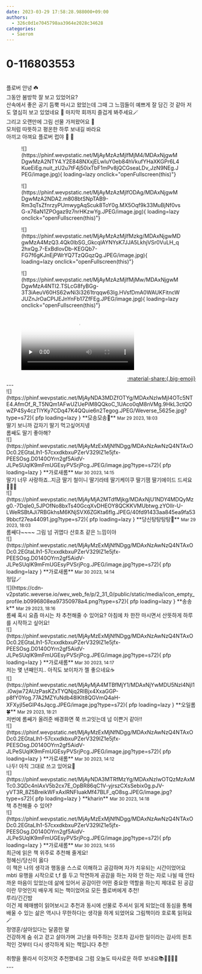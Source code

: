 ```yaml
---
date: 2023-03-29 17:58:28.988000+09:00
authors:
  - 326c0d1e7045798aa3964e2028c34628
categories:
  - Saerom
---
```


# 0-116803553

<div class="post-container" markdown="1">
<div class="content-container md-sidebar__scrollwrap" markdown="1">

<br>플로버 안녕 ☘️ <br>그동안 봄방학 잘 보고 있었어요? <br>산속에서 좋은 공기 듬뿍 마시고 왔었는데 그때 그 느낌들이 예쁘게 잘 담긴 것 같아 저도 열심히 보고 있었네요 🫢 마지막 회까지 즐겁게 봐주세요🪄<br>그리고 오랜만에 그림 선물 가져왔어요 💓 <br>모처럼 따뜻하고 평온한 하루 보내길 바라요 <br>아끼고 아껴요 플로버 럽야 🍓 🥳 <br>
<figure markdown="1">
![](https://phinf.wevpstatic.net/MjAyMzAzMjlfMjM4/MDAxNjgwMDgwMzA2NTY4.Y2E848NXxjELwIuY0eb84hVkufYHaXKGPr6L4KueEiEg.nuit_zU2u7tF4j50ixTbF1mPv8jQCGseaLDv_JzN9NEg.JPEG/image.jpg){ loading=lazy onclick="openFullscreen(this)"}
</figure>

<figure markdown="1">
![](https://phinf.wevpstatic.net/MjAyMzAzMjlfODAg/MDAxNjgwMDgwMzA2NDA2.m808btSNpTAB9-Rm3qTsZfnrzyPUmwygAqScuk8ToY0g.MX5Oqf9k33MuBjNf0vsG-x76aN1ZPOgaz9z7nrHKzwYg.JPEG/image.jpg){ loading=lazy onclick="openFullscreen(this)"}
</figure>

<figure markdown="1">
![](https://phinf.wevpstatic.net/MjAyMzAzMjlfMzkg/MDAxNjgwMDgwMzA4MzQ3.4Qk0lbSG_GkcqlAYNYsK7JJA5LkhjVSr0VuLH_q2hxQg.7-ExBdlovDb-KEGQb7-FG7f6gKJnEjPWrYQ7TzQGqzQg.JPEG/image.jpg){ loading=lazy onclick="openFullscreen(this)"}
</figure>

<figure markdown="1">
![](https://phinf.wevpstatic.net/MjAyMzAzMjlfMjMw/MDAxNjgwMDgwMzA4NTI2.TSLcG8fyBGg-3T3iAeuV60HS62wNi3i3261trqqw63Ig.HVsfDmA0WAUKFitncWJUZnJrOaCPIJEJnYnFb17ZfFEg.JPEG/image.jpg){ loading=lazy onclick="openFullscreen(this)"}
</figure>


<figure markdown="1">
<video controls="controls" preload="none" poster="/assets/videos/weverse_0-390627-thumb.jpg">
<source src="/assets/videos/weverse_0-390627.mp4#t=1" type="video/mp4">
Your browser does not support the video tag.
</video>
</figure>


</div>
</div>

<div style="text-align: right;" markdown="1">
<a href="https://weverse.io/fromis9/artist/0-116803553" style="text-align: right;">:material-share:{.big-emoji}</a>
</div>
---

<div class="comments-container md-sidebar__scrollwrap" markdown="1">
<div class="comment" markdown="1">
<div class='id-container' markdown="1">
![](https://phinf.wevpstatic.net/MjAyNDA3MDZfOTYg/MDAxNzIwMjI4OTc5NTE4.AfmOf_R_T5NQm1AFwUZUePiM8QQkoC_1UAco0qM8nVMg.9HkL3ctQOwZP4Sy4czTlYKy7CDq47K4QQuie6n2Tegog.JPEG/Weverse_5625e.jpg?type=s72){ pfp loading=lazy }
**모송모송🍡** <small>Mar 29 2023, 18:03</small><br>
</div>
<div class='comment-body' markdown="1">
딸기 보니까 갑자기 딸기 먹고싶어지넹<br>롬쌔도 딸기 좋아해?
</div>
</div>
<div class="reply" markdown="1">
<div class="comment" markdown="1">
<div class='id-container' markdown="1">
![](https://phinf.wevpstatic.net/MjAyMzExMjNfNDgg/MDAxNzAwNzQ4NTAxODc0.2EGtaLlh1-57cxxdkbxuPZerV329IZ1e5jfx-PEESOsg.D0140OYrn2gf5AidV-JLPeSUqIK9mFmUGEsyPVSrjPcg.JPEG/image.jpg?type=s72){ pfp loading=lazy }
**<span class="artist">가로새롬</span>** <small>Mar 30 2023, 14:15</small><br>
</div>
<div class='comment-body' markdown="1">
딸기 너무 사랑하죠..지금 딸기 철이니 딸기라테 딸기케이쿠 딸기잼 딸기에이드 드셔요🙇🏻‍♀️
</div>
</div>
</div>
<div class="comment" markdown="1">
<div class='id-container' markdown="1">
![](https://phinf.wevpstatic.net/MjAyMjA2MTdfMjkg/MDAxNjU1NDY4MDQyMzg0.-7Dqle0_5JPOfNo8bxTs40GcqXvDHEOY8QCKKVMUbtwg.zYOlIr-U-LWeRSBtAJi7RBGkhsM6KNjSVX6ZGKta6fIg.JPEG/40fd91433aa845ea9fa539bbcf27ea44091.jpg?type=s72){ pfp loading=lazy }
**당신탕탕탕탕🔫** <small>Mar 29 2023, 18:03</small><br>
</div>
<div class='comment-body' markdown="1">
롬쌔다~~~~ 그림 넘 귀엽다 산호초 같은 느낌이야
</div>
</div>
<div class="reply" markdown="1">
<div class="comment" markdown="1">
<div class='id-container' markdown="1">
![](https://phinf.wevpstatic.net/MjAyMzExMjNfNDgg/MDAxNzAwNzQ4NTAxODc0.2EGtaLlh1-57cxxdkbxuPZerV329IZ1e5jfx-PEESOsg.D0140OYrn2gf5AidV-JLPeSUqIK9mFmUGEsyPVSrjPcg.JPEG/image.jpg?type=s72){ pfp loading=lazy }
**<span class="artist">가로새롬</span>** <small>Mar 30 2023, 14:14</small><br>
</div>
<div class='comment-body' markdown="1">
정답🪄
</div>
</div>
</div>
<div class="comment" markdown="1">
<div class='id-container' markdown="1">
![](https://cdn-v2pstatic.weverse.io/wev_web_fe/p/2_31_0/public/static/media/icon_empty_profile.b0996808ea97350978a4.png?type=s72){ pfp loading=lazy }
**송송k** <small>Mar 29 2023, 18:16</small><br>
</div>
<div class='comment-body' markdown="1">
롬쌔 혹시 요즘 마시는 차 추천해줄 수 있어요? 아침에 차 한잔 마시면서 산뜻하게 하루를 시작하고 싶어요!
</div>
</div>
<div class="reply" markdown="1">
<div class="comment" markdown="1">
<div class='id-container' markdown="1">
![](https://phinf.wevpstatic.net/MjAyMzExMjNfNDgg/MDAxNzAwNzQ4NTAxODc0.2EGtaLlh1-57cxxdkbxuPZerV329IZ1e5jfx-PEESOsg.D0140OYrn2gf5AidV-JLPeSUqIK9mFmUGEsyPVSrjPcg.JPEG/image.jpg?type=s72){ pfp loading=lazy }
**<span class="artist">가로새롬</span>** <small>Mar 30 2023, 14:17</small><br>
</div>
<div class='comment-body' markdown="1">
저는 몇 년째인지.. 아직도 보이차가 젤 좋으네요☕️
</div>
</div>
</div>
<div class="comment" markdown="1">
<div class='id-container' markdown="1">
![](https://phinf.wevpstatic.net/MjAyMjA4MTBfMjY1/MDAxNjYwMDU5NzI4NjI1.i0wjw72AUzPasKZxTYQNjq2RlBjx4XxaGGP-p8fY0Yog.77A2MZYuNdb48lKIt8QGVmQ4aH-XFXyjI5eGIP4sJqcg.JPEG/image.jpg?type=s72){ pfp loading=lazy }
**오일롬🍀** <small>Mar 29 2023, 18:21</small><br>
</div>
<div class='comment-body' markdown="1">
저번에 롬쌔가 올려준 배경화면 쭉 쓰고잇는데 넘 이쁜거 같아!!
</div>
</div>
<div class="reply" markdown="1">
<div class="comment" markdown="1">
<div class='id-container' markdown="1">
![](https://phinf.wevpstatic.net/MjAyMzExMjNfNDgg/MDAxNzAwNzQ4NTAxODc0.2EGtaLlh1-57cxxdkbxuPZerV329IZ1e5jfx-PEESOsg.D0140OYrn2gf5AidV-JLPeSUqIK9mFmUGEsyPVSrjPcg.JPEG/image.jpg?type=s72){ pfp loading=lazy }
**<span class="artist">가로새롬</span>** <small>Mar 30 2023, 14:12</small><br>
</div>
<div class='comment-body' markdown="1">
나두! 아직 그대로 쓰고 있어요🫢
</div>
</div>
</div>
<div class="comment" markdown="1">
<div class='id-container' markdown="1">
![](https://phinf.wevpstatic.net/MjAyNDA3MTRfMzYg/MDAxNzIwOTQzMzAxMTc0.3QDc4nIAxV5b2cx7E_OpBR86qC1V-yjrszCXsSebix0g.pJV-yVT3R_8Z5BreikWFxAxlRNFIuakMf47BLF_qO8sg.JPEG/image.jpg?type=s72){ pfp loading=lazy }
**kharin** <small>Mar 30 2023, 14:18</small><br>
</div>
<div class='comment-body' markdown="1">
책 추천해줄 수 있어?
</div>
</div>
<div class="reply" markdown="1">
<div class="comment" markdown="1">
<div class='id-container' markdown="1">
![](https://phinf.wevpstatic.net/MjAyMzExMjNfNDgg/MDAxNzAwNzQ4NTAxODc0.2EGtaLlh1-57cxxdkbxuPZerV329IZ1e5jfx-PEESOsg.D0140OYrn2gf5AidV-JLPeSUqIK9mFmUGEsyPVSrjPcg.JPEG/image.jpg?type=s72){ pfp loading=lazy }
**<span class="artist">가로새롬</span>** <small>Mar 30 2023, 14:55</small><br>
</div>
<div class='comment-body' markdown="1">
최근에 읽은 책 위주로 추천해 줄게요! <br>정혜신/당신이 옳다 <br>이 책은 나의 생각과 행동을 스스로 이해하고 공감하며 자가 치유되는 시간이었어요 mbti 유행을 시작으로 t,f 를 두고 막연하게 공감을 하는 자와 안 하는 자로 나뉠 때 안타까운 마음이 있었는데 삶에 있어서 공감이란 어떤 중요한 역할을 하는지 제대로 된 공감이란 무엇인지 배우게 되는 책이었어요 모든 플로버에게 추천! <br>루리/긴긴밤 <br>이건 제 헤매쌤이 읽어보시고 추천과 동시에 선물로 주셔서 읽게 되었는데 동심을 통해 배울 수 있는 삶은 역시나 무한하다는 생각을 하게 되었어요 그림책이라 호로록 읽혀요🪄<br>정영훈/살아있다는 달콤한 말 <br>건강하게 숨 쉬고 걷고 살아가며 고난을 마주하는 것조차 감사한 일이라는 감사의 원초적인 것부터 다시 생각하게 되는 책입니다 추천!<br><br>취향을 몰라서 이것저것 추천했네요 그럼 오늘도 따사로운 하루 보내요📚🙇🏻‍♀️💓
</div>
</div>
</div>
</div>
---

